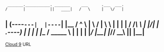 
     _______.___________. _______     ___      .___  ___.
    /       |           ||   ____|   /   \     |   \/   |
   |   (----`---|  |----`|  |__     /  ^  \    |  \  /  |
    \   \       |  |     |   __|   /  /_\  \   |  |\/|  |
.----)   |      |  |     |  |____ /  _____  \  |  |  |  |
|_______/       |__|     |_______/__/     \__\ |__|  |__|
---------------------------------------------------------

[Cloud 9](https://github.com/Mute1946/Steam) URL
